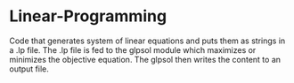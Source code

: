 # Linear-Programming

Code that generates system of linear equations and puts them as strings in a .lp file. The .lp file is fed to the glpsol module which maximizes or minimizes the objective equation. The glpsol then writes the content to an output file.
